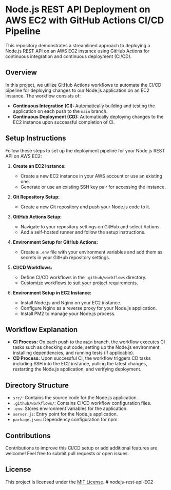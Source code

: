 # Node.js REST API Deployment on AWS EC2 with GitHub Actions CI/CD Pipeline

This repository demonstrates a streamlined approach to deploying a Node.js REST API on an AWS EC2 instance using GitHub Actions for continuous integration and continuous deployment (CI/CD).

## Overview

In this project, we utilize GitHub Actions workflows to automate the CI/CD pipeline for deploying changes to our Node.js application on an EC2 instance. The workflow consists of:

- **Continuous Integration (CI):** Automatically building and testing the application on each push to the `main` branch.
- **Continuous Deployment (CD):** Automatically deploying changes to the EC2 instance upon successful completion of CI.

## Setup Instructions

Follow these steps to set up the deployment pipeline for your Node.js REST API on AWS EC2:

1. **Create an EC2 Instance:**
   - Create a new EC2 instance in your AWS account or use an existing one.
   - Generate or use an existing SSH key pair for accessing the instance.

2. **Git Repository Setup:**
   - Create a new Git repository and push your Node.js code to it.

3. **GitHub Actions Setup:**
   - Navigate to your repository settings on GitHub and select Actions.
   - Add a self-hosted runner and follow the setup instructions.

4. **Environment Setup for GitHub Actions:**
   - Create a `.env` file with your environment variables and add them as secrets in your GitHub repository settings.

5. **CI/CD Workflows:**
   - Define CI/CD workflows in the `.github/workflows` directory.
   - Customize workflows to suit your project requirements.

6. **Environment Setup in EC2 Instance:**
   - Install Node.js and Nginx on your EC2 instance.
   - Configure Nginx as a reverse proxy for your Node.js application.
   - Install PM2 to manage your Node.js process.

## Workflow Explanation

- **CI Process:** On each push to the `main` branch, the workflow executes CI tasks such as checking out code, setting up the Node.js environment, installing dependencies, and running tests (if applicable).
- **CD Process:** Upon successful CI, the workflow triggers CD tasks including SSH into the EC2 instance, pulling the latest changes, restarting the Node.js application, and verifying deployment.

## Directory Structure

- `src/`: Contains the source code for the Node.js application.
- `.github/workflows/`: Contains CI/CD workflow configuration files.
- `.env`: Stores environment variables for the application.
- `server.js`: Entry point for the Node.js application.
- `package.json`: Dependency configuration for npm.


## Contributions

Contributions to improve this CI/CD setup or add additional features are welcome! Feel free to submit pull requests or open issues.

## License

This project is licensed under the [MIT License](LICENSE).
#   n o d e j s - r e s t - a p i - E C 2 
 
 
